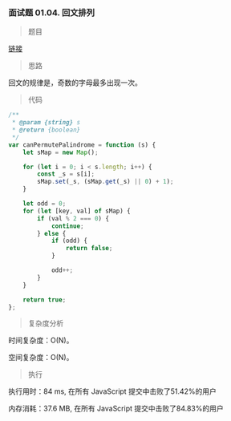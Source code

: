 ### 面试题 01.04. 回文排列

> 题目

[链接](https://leetcode-cn.com/problems/palindrome-permutation-lcci/)

> 思路

回文的规律是，奇数的字母最多出现一次。

> 代码

```js
/**
 * @param {string} s
 * @return {boolean}
 */
var canPermutePalindrome = function (s) {
    let sMap = new Map();

    for (let i = 0; i < s.length; i++) {
        const _s = s[i];
        sMap.set(_s, (sMap.get(_s) || 0) + 1);
    }

    let odd = 0;
    for (let [key, val] of sMap) {
        if (val % 2 === 0) {
            continue;
        } else {
            if (odd) {
                return false;
            }

            odd++;
        }
    }

    return true;
};
```

> 复杂度分析

时间复杂度：O(N)。

空间复杂度：O(N)。

> 执行

执行用时：84 ms, 在所有 JavaScript 提交中击败了51.42%的用户

内存消耗：37.6 MB, 在所有 JavaScript 提交中击败了84.83%的用户

